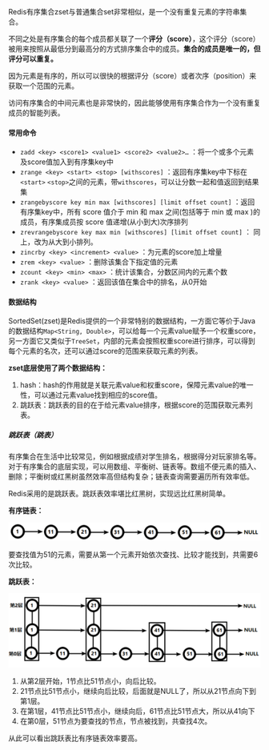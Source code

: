 

Redis有序集合zset与普通集合set非常相似，是一个没有重复元素的字符串集合。

不同之处是有序集合的每个成员都关联了一个**评分（score）**，这个评分（score）被用来按照从最低分到最高分的方式排序集合中的成员。**集合的成员是唯一的，但评分可以重复。**

因为元素是有序的，所以可以很快的根据评分（score）或者次序（position）来获取一个范围的元素。

访问有序集合的中间元素也是非常快的，因此能够使用有序集合作为一个没有重复成员的智能列表。



#### 常用命令

* `zadd <key> <score1> <value1> <score2> <value2>…` ：将一个或多个元素及score值加入到有序集key中
* `zrange <key> <start> <stop> [withscores]` ：返回有序集key中下标在`<start>` `<stop>`之间的元素，带`withscores`，可以让分数一起和值返回到结果集
* `zrangebyscore key min max [withscores] [limit offset count]` ：返回有序集key中，所有 score 值介于 min 和 max 之间(包括等于 min 或 max )的成员，有序集成员按 score 值递增(从小到大)次序排列
* `zrevrangebyscore key max min [withscores] [limit offset count]`  ： 同上，改为从大到小排列。
* `zincrby <key> <increment> <value>` ：为元素的score加上增量
* `zrem <key> <value>` ：删除该集合下指定值的元素 
* `zcount <key> <min> <max>` ：统计该集合，分数区间内的元素个数 
* `zrank <key> <value>` ：返回该值在集合中的排名，从0开始



#### 数据结构

SortedSet(zset)是Redis提供的一个非常特别的数据结构，一方面它等价于Java的数据结构`Map<String, Double>`，可以给每一个元素value赋予一个权重score，另一方面它又类似于`TreeSet`，内部的元素会按照权重score进行排序，可以得到每个元素的名次，还可以通过score的范围来获取元素的列表。

**zset底层使用了两个数据结构：**

1. hash：hash的作用就是关联元素value和权重score，保障元素value的唯一性，可以通过元素value找到相应的score值。
2. 跳跃表：跳跃表的目的在于给元素value排序，根据score的范围获取元素列表。



##### **跳跃表（跳表）**

有序集合在生活中比较常见，例如根据成绩对学生排名，根据得分对玩家排名等。对于有序集合的底层实现，可以用数组、平衡树、链表等。数组不便元素的插入、删除；平衡树或红黑树虽然效率高但结构复杂；链表查询需要遍历所有效率低。

Redis采用的是跳跃表。跳跃表效率堪比红黑树，实现远比红黑树简单。



**有序链表：**

![](assets/有序集合类型%20sortedset/e5b31aaff46dd5d6993deabeb6212954_MD5.png)


要查找值为51的元素，需要从第一个元素开始依次查找、比较才能找到，共需要6次比较。



**跳跃表：**

![](assets/有序集合类型%20sortedset/35ab4f396d5f4bcff8121fd0441f5cdc_MD5.png)


1. 从第2层开始，1节点比51节点小，向后比较。
2. 21节点比51节点小，继续向后比较，后面就是NULL了，所以从21节点向下到第1层。
3. 在第1层，41节点比51节点小，继续向后，61节点比51节点大，所以从41向下
4. 在第0层，51节点为要查找的节点，节点被找到，共查找4次。



从此可以看出跳跃表比有序链表效率要高。

